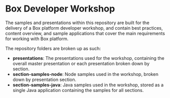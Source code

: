 # Box Developer Workshop

The samples and presentations within this repository are built for the delivery of a Box platform developer workshop, and contain best practices, content overview, and sample applications that cover the main requirements for working with Box platform.

The repository folders are broken up as such:
  * **presentations**: The presentations used for the workshop, containing the overall master presentation or each presentation broken down by section.
  * **section-samples-node**: Node samples used in the workshop, broken down by presentation section.
  * **section-samples-java**: Java samples used in the workshop, stored as a single Java application containing the samples for all sections.
